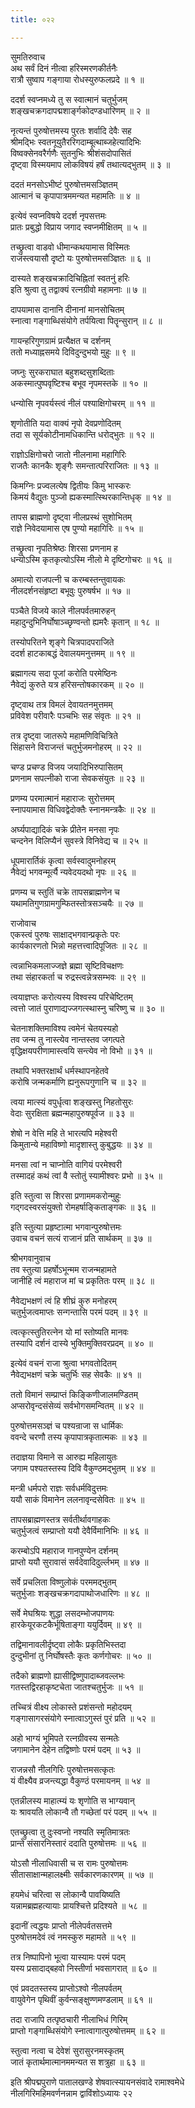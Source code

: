 ```yaml
---
title: ०२२

---
```

सुमतिरुवाच  
अथ सर्वं दिनं नीत्वा हरिस्मरणकीर्तनैः  
रात्रौ सुष्वाप गङ्गाया रोधस्युरुफलप्रदे ॥ १ ॥


ददर्श स्वप्नमध्ये तु स स्वात्मानं चतुर्भुजम्  
शङ्खचक्रगदापद्मशार्ङ्गकोदण्डधारिणम् ॥ २ ॥


नृत्यन्तं पुरुषोत्तमस्य पुरतः शर्वादि देवैः सह  
श्रीमद्भिः स्वतनूयुतैररिगदाम्बूत्थाब्जहेत्यादिभिः  
विष्वक्सेनवरैर्गणैः सुतनुभिः श्रीशंसदोपासितं  
दृष्ट्वा विस्मयमाप लोकविषयं हर्षं तथात्यद्भुतम् ॥ ३ ॥


ददतं मनसोऽभीष्टं पुरुषोत्तमसञ्ज्ञितम्  
आत्मानं च कृपापात्रममन्यत महामतिः ॥ ४ ॥


इत्येवं स्वप्नविषये ददर्श नृपसत्तमः  
प्रातः प्रबुद्धो विप्राय जगाद स्वप्नमीक्षितम् ॥ ५ ॥


तच्छ्रुत्वा वाडवो धीमान्कथयामास विस्मितः  
राजंस्त्वयासौ दृष्टो यः पुरुषोत्तमसञ्ज्ञितः ॥ ६ ॥


दास्यते शङ्खचक्रादिचिह्नितां स्वतनुं हरिः  
इति श्रुत्वा तु तद्वाक्यं रत्नग्रीवो महामनाः ॥ ७ ॥


दापयामास दानानि दीनानां मानसोचितम्  
स्नात्वा गङ्गाब्धिसंयोगे तर्पयित्वा पितॄन्सुरान् ॥ ८ ॥


गायन्हरिगुणग्रामं प्रत्यैक्षत च दर्शनम्  
ततो मध्याह्नसमये दिविदुन्दुभयो मुहुः ॥ ९ ॥


जघ्नुः सुरकराघात बहुशब्दसुशब्दिताः  
अकस्मात्पुष्पवृष्टिश्च बभूव नृपमस्तके ॥ १० ॥


धन्योसि नृपवर्यस्त्वं नीलं पश्याक्षिगोचरम् ॥ ११ ॥


शृणोतीति यदा वाक्यं नृपो देवप्रणोदितम्  
तदा स सूर्यकोटीनामधिकान्ति धरोद्भुतः ॥ १२ ॥


राज्ञोऽक्षिगोचरो जातो नीलनामा महागिरिः  
राजतैः कानकैः शृङ्गैः समन्तात्परिराजितः ॥ १३ ॥


किमग्निः प्रज्वलत्येष द्वितीयः किमु भास्करः  
किमयं वैद्युतः पुञ्जो ह्यकस्मात्स्थिरकान्तिधृक् ॥ १४ ॥


तापस ब्राह्मणो दृष्ट्वा नीलप्रस्थं सुशोभितम्  
राज्ञे निवेदयामास एष पुण्यो महागिरिः ॥ १५ ॥


तच्छ्रुत्वा नृपतिश्रेष्ठः शिरसा प्रणनाम ह  
धन्योऽस्मि कृतकृत्योऽस्मि नीलो मे दृष्टिगोचरः ॥ १६ ॥


अमात्यो राजपत्नी च करम्बस्तन्तुवायकः  
नीलदर्शनसंहृष्टा बभूवुः पुरुषर्षभ ॥ १७ ॥


पञ्चैते विजये काले नीलपर्वतमारुहन्  
महादुन्दुभिनिर्घोषाञ्च्छृण्वन्तो ह्यमरैः कृतान् ॥ १८ ॥


तस्योपरितने शृङ्गे चित्रपादपराजिते  
ददर्श हाटकाबद्धं देवालयमनुत्तमम् ॥ १९ ॥


ब्रह्मागत्य सदा पूजां करोति परमेष्ठिनः  
नैवेद्यं कुरुते यत्र हरिसन्तोषकारकम् ॥ २० ॥


दृष्ट्वाथ तत्र विमलं देवायतनमुत्तमम्  
प्रविवेश परीवारैः पञ्चभिः सह संवृतः ॥ २१ ॥


तत्र दृष्ट्वा जातरूपे महामणिविचित्रिते  
सिंहासने विराजन्तं चतुर्भुजमनोहरम् ॥ २२ ॥


चण्ड प्रचण्ड विजय जयादिभिरुपासितम्  
प्रणनाम सपत्नीको राजा सेवकसंयुतः ॥ २३ ॥


प्रणम्य परमात्मानं महाराजः सुरोत्तमम्  
स्नापयामास विधिवद्वेदोक्तैः स्नानमन्त्रकैः ॥ २४ ॥


अर्घ्यपाद्यादिकं चक्रे प्रीतेन मनसा नृपः  
चन्दनेन विलिप्यैनं सुवस्त्रे विनिवेद्य च ॥ २५ ॥


धूपमारार्तिकं कृत्वा सर्वस्वादुमनोहरम्  
नैवेद्यं भगवन्मूर्त्यै न्यवेदयदथो नृपः ॥ २६ ॥


प्रणम्य च स्तुतिं चक्रे तापसब्राह्मणेन च  
यथामतिगुणग्रामगुम्फितस्तोत्रसञ्चयैः ॥ २७ ॥


राजोवाच  
एकस्त्वं पुरुषः साक्षाद्भगवान्प्रकृतेः परः  
कार्यकारणतो भिन्नो महत्तत्त्वादिपूजितः ॥ २८ ॥


त्वन्नाभिकमलाज्जज्ञे ब्रह्मा सृष्टिविचक्षणः  
तथा संहारकर्ता च रुद्रस्त्वन्नेत्रसम्भवः ॥ २९ ॥


त्वयाज्ञप्तः करोत्यस्य विश्वस्य परिचेष्टितम्  
त्वत्तो जातं पुराणाद्यज्जगत्स्थास्नु चरिष्णु च ॥ ३० ॥


चेतनाशक्तिमाविश्य त्वमेनं चेतयस्यहो  
तव जन्म तु नास्त्येव नान्तस्तव जगत्पते  
वृद्धिक्षयपरीणामास्त्वयि सन्त्येव नो विभो ॥ ३१ ॥


तथापि भक्तरक्षार्थं धर्मस्थापनहेतवे  
करोषि जन्मकर्माणि ह्यनुरूपगुणानि च ॥ ३२ ॥


त्वया मात्स्यं वपुर्धृत्वा शङ्खस्तु निहतोसुरः  
वेदाः सुरक्षिता ब्रह्मन्महापुरुषपूर्वज ॥ ३३ ॥


शेषो न वेत्ति महि ते भारत्यपि महेश्वरी  
किमुतान्ये महाविष्णो मादृशास्तु कुबुद्धयः ॥ ३४ ॥


मनसा त्वां न चाप्नोति वागियं परमेश्वरी  
तस्मादहं कथं त्वां वै स्तोतुं स्यामीश्वरः प्रभो ॥ ३५ ॥


इति स्तुत्वा स शिरसा प्रणाममकरोन्मुहुः  
गद्गदस्वरसंयुक्तो रोमहर्षाङ्किताङ्गकः ॥ ३६ ॥


इति स्तुत्या प्रहृष्टात्मा भगवान्पुरुषोत्तमः  
उवाच वचनं सत्यं राजानं प्रति सार्थकम् ॥ ३७ ॥


श्रीभगवानुवाच  
तव स्तुत्या प्रहर्षोऽभून्मम राजन्महामते  
जानीहि त्वं महाराज मां च प्रकृतितः परम् ॥ ३८ ॥


नैवेद्यभक्षणं त्वं हि शीघ्रं कुरु मनोहरम्  
चतुर्भुजत्वमाप्तः सन्गन्तासि परमं पदम् ॥ ३९ ॥


त्वत्कृत्स्तुतिरत्नेन यो मां स्तोष्यति मानवः  
तस्यापि दर्शनं दास्ये भुक्तिमुक्तिवरप्रदम् ॥ ४० ॥


इत्येवं वचनं राजा श्रुत्वा भगवतोदितम्  
नैवेद्यभक्षणं चक्रे चतुर्भिः सह सेवकैः ॥ ४१ ॥


ततो विमानं सम्प्राप्तं किङ्किणीजालमण्डितम्  
अप्सरोवृन्दसंसेव्यं सर्वभोगसमन्वितम् ॥ ४२ ॥


पुरुषोत्तमसञ्ज्ञं च पश्यन्राजा स धार्मिकः  
ववन्दे चरणौ तस्य कृपापात्रकृतात्मकः ॥ ४३ ॥


तदाज्ञया विमाने स आरुह्य महिलायुतः  
जगाम पश्यतस्तस्य दिवि वैकुण्ठमद्भुतम् ॥ ४४ ॥


मन्त्री धर्मपरो राज्ञः सर्वधर्मविदुत्तमः  
ययौ साकं विमानेन ललनावृन्दसेवितः ॥ ४५ ॥


तापसब्राह्मणस्तत्र सर्वतीर्थावगाहकः  
चतुर्भुजत्वं सम्प्राप्तो ययौ देवैर्विमानिभिः ॥ ४६ ॥


करम्बोऽपि महाराज गानपुण्येन दर्शनम्  
प्राप्तो ययौ सुरावासं सर्वदेवादिदुर्ल्लभम् ॥ ४७ ॥


सर्वे प्रचलिता विष्णुलोकं परममद्भुतम्  
चतुर्भुजाः शङ्खचक्रगदापाथोजधारिणः ॥ ४८ ॥


सर्वे मेघश्रियः शुद्धा लसदम्भोजपाणयः  
हारकेयूरकटकैर्भूषिताङ्गा ययुर्दिवम् ॥ ४९ ॥


तद्विमानावलीर्दृष्ट्वा लोकैः प्रकृतिभिस्तदा  
दुन्दुभीनां तु निर्घोषस्तैः कृतः कर्णगोचरः ॥ ५० ॥


तदैको ब्राह्मणो ह्यासीद्विष्णुपादाब्जवल्लभः  
गतस्तद्विरहाकृष्टचेता जातश्चतुर्भुजः ॥ ५१ ॥


तच्चित्रं वीक्ष्य लोकास्ते प्रशंसन्तो महोदयम्  
गङ्गासागरसंयोगे स्नात्वाऽगुस्तं पुरं प्रति ॥ ५२ ॥


अहो भाग्यं भूमिपते रत्नग्रीवस्य सन्मतेः  
जगामानेन देहेन तद्विष्णोः परमं पदम् ॥ ५३ ॥


राजन्नसौ नीलगिरिः पुरुषोत्तमसत्कृतः  
यं वीक्ष्यैव व्रजन्त्यद्धा वैकुण्ठं परमायनम् ॥ ५४ ॥


एतन्नीलस्य माहात्म्यं यः शृणोति स भाग्यवान्  
यः श्रावयति लोकान्वै तौ गच्छेतां परं पदम् ॥ ५५ ॥


एतच्छ्रुत्वा तु दुःस्वप्नो नश्यति स्मृतिमात्रतः  
प्रान्ते संसारनिस्तारं ददाति पुरुषोत्तमः ॥ ५६ ॥


योऽसौ नीलाधिवासी च स रामः पुरुषोत्तमः  
सीतासाक्षान्महालक्ष्मीः सर्वकारणकारणम् ॥ ५७ ॥


हयमेधं चरित्वा स लोकान्वै पावयिष्यति  
यन्नामब्रह्महत्यायाः प्रायश्चित्ते प्रदिश्यते ॥ ५८ ॥


इदानीं त्वद्धयः प्राप्तो नीलेपर्वतसत्तमे  
पुरुषोत्तमदेवं त्वं नमस्कुरु महामते ॥ ५९ ॥


तत्र निष्पापिनो भूत्वा यास्यामः परमं पदम्  
यस्य प्रसादाद्बहवो निस्तीर्णा भवसागरात् ॥ ६० ॥


एवं प्रवदतस्तस्य प्राप्तोऽश्वो नीलपर्वतम्  
वायुवेगेन पृथिवीं कुर्वन्सङ्क्षुण्णमण्डलाम् ॥ ६१ ॥


तदा राजापि तत्पृष्ठचारी नीलाभिधं गिरिम्  
प्राप्तो गङ्गाब्धिसंयोगे स्नात्वागात्पुरुषोत्तमम् ॥ ६२ ॥


स्तुत्वा नत्वा च देवेशं सुरासुरनमस्कृतम्  
जातं कृतार्थमात्मानममन्यत स शत्रुहा ॥ ६३ ॥


इति श्रीपद्मपुराणे पातालखण्डे शेषवात्स्यायनसंवादे रामाश्वमेधे  
नीलगिरिमहिमवर्णनन्नाम द्वाविंशोऽध्यायः २२